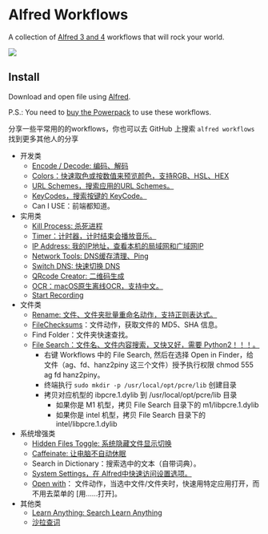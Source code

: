# Alfred Workflows

A collection of [Alfred 3 and 4](https://www.alfredapp.com/) workflows that will rock your world.

![](https://cdn.jsdelivr.net/gh/Democookie/Pics@e4d3953e2898a0f23f4a59eef7de8d7c69adbb6f/2020/11/13/c1e9f32c8fc1259c02ebb2bb8b0c299a.png)

## Install

Download and open file using [Alfred](https://www.alfredapp.com/).

P.S.: You need to [buy the Powerpack](https://buy.alfredapp.com/) to use these workflows.



分享一些平常用的的workflows，你也可以去 GitHub 上搜索 `alfred workflows` 找到更多其他人的分享

- 开发类
  - [Encode / Decode: 编码、解码](github.com/willfarrell)
  - [Colors：快速取色或按数值来预览颜色，支持RGB、HSL、HEX](https://github.com/TylerEich/Alfred-Extras)
  - [URL Schemes，搜索应用的URL Schemes。](https://rknight.me)
  - [KeyCodes，搜索按键的 KeyCode。](http://vitorgalvao.com/)
  - Can I USE：前端都知道。
- 实用类
  - [Kill Process: 杀死进程](https://github.com/nathangreenstein/alfred-process-killer)
  - [Timer：计时器，计时结束会播放音乐。](http://dbader.org/blog/alfred-timer-extension)
  - [IP Address: 我的IP地址，查看本机的局域网和广域网IP](jdfwarrior.tumblr.com)
  - [Network Tools: DNS缓存清理、Ping](https://github.com/fniephaus/alfred-network)
  - [Switch DNS: 快速切换 DNS](http://kodango.com/alfred-switchdns)
  - [QRcode Creator: 二维码生成](https://seekbetter.me)
  - [OCR：macOS原生离线OCR，支持中文。](https://github.com/schappim/macOCR)
  - [Start Recording](https://github.com/vitorgalvao/start-recording-workflow/)
- 文件类
  - [Rename: 文件、文件夹批量重命名动作，支持正则表达式。](https://www.alfredforum.com/topic/1754-rename-40-beta-2-for-alfred-3-batch-rename-files-or-folders-supports-regular-expression-and-exif-date/?do=findComment&comment=71478)
  - [FileChecksums](https://github.com/vookimedlo/alfred-file-checksums)：文件动作，获取文件的 MD5、SHA 信息。
  - Find Folder：文件夹快速查找。
  - [File Search：文件名、文件内容搜索，又快又好，需要 Python2！！！。](https://github.com/aitsc/alfred.filesearch)
    - 右键 Workflows 中的 File Search, 然后在选择 Open in Finder，给文件（ag、fd、hanz2piny 这三个文件）授予执行权限 chmod 555 ag fd hanz2piny。
    - 终端执行 `sudo mkdir -p /usr/local/opt/pcre/lib` 创建目录
    - 拷贝对应机型的 ibpcre.1.dylib 到 /usr/local/opt/pcre/lib 目录
      - 如果你是 M1 机型，拷贝 File Search 目录下的 m1/libpcre.1.dylib
      - 如果你是 intel 机型，拷贝 File Search 目录下的 intel/libpcre.1.dylib
- 系统增强类
  - [Hidden Files Toggle: 系统隐藏文件显示切换](https://github.com/logic1988/AlfredHiddenFilesToggle)
  - [Caffeinate: 让电脑不自动休眠](http://packal.org/workflow/caffeinate-control)
  - Search in Dictionary：搜索选中的文本（自带词典）。
  - [System Settings，在 Alfred中快速访问设置选项。](https://github.com/alfredapp/system-settings-workflow/)
  - [Open with](https://github.com/nikitavoloboev/small-workflows/blob/master/open-with-app#readme)： 文件动作，当选中文件/文件夹时，快速用特定应用打开，而不用去菜单的 [用……打开]。
- 其他类
  - [Learn Anything: Search Learn Anything](https://github.com/nikitavoloboev/alfred-learn-anything#readme)
  - [沙拉查词](https://github.com/crimx/ext-saladict)
